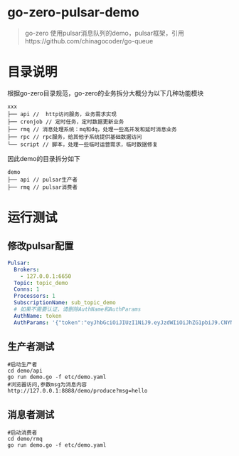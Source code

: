# go-zero-pulsar-demo

> go-zero 使用pulsar消息队列的demo，pulsar框架，引用https://github.com/chinagocoder/go-queue
# 目录说明
根据go-zero目录规范，go-zero的业务拆分大概分为以下几种功能模块
```
xxx
├── api //  http访问服务，业务需求实现
├── cronjob // 定时任务，定时数据更新业务
├── rmq // 消息处理系统：mq和dq，处理一些高并发和延时消息业务
├── rpc // rpc服务，给其他子系统提供基础数据访问
└── script // 脚本，处理一些临时运营需求，临时数据修复
```
因此demo的目录拆分如下
```
demo
├── api // pulsar生产者
├── rmq // pulsar消费者
```
# 运行测试
## 修改pulsar配置
```yaml
Pulsar:
  Brokers:
    - 127.0.0.1:6650
  Topic: topic_demo
  Conns: 1
  Processors: 1
  SubscriptionName: sub_topic_demo
  # 如果不需要认证，请删除AuthName和AuthParams
  AuthName: token
  AuthParams: '{"token":"eyJhbGciOiJIUzI1NiJ9.eyJzdWIiOiJhZG1pbiJ9.CNYN8h04Z_wJcvNssVhcyZKDlqvwOSxmkXeOy6WH8pM"}'
```
## 生产者测试
```shell
#启动生产者
cd demo/api
go run demo.go -f etc/demo.yaml
#浏览器访问,参数msg为消息内容
http://127.0.0.1:8888/demo/produce?msg=hello
```
## 消息者测试
```shell
#启动消费者
cd demo/rmq
go run demo.go -f etc/demo.yaml
```
